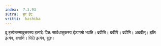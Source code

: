 ```yaml
---
index:  7.3.93
sutra:  ब्रुव ईट्
vritti:  kashika 
---
```


व्रू इत्येतस्मादुत्तरस्य हलादेः पितः सार्वधातुकस्य ईडागमो भवति। ब्रवीति। ब्रवीषि। ब्रवीमि। अब्रवीत्। हलि इत्येव, ब्रवाणि। पिति इत्येव, ब्रूतः।

